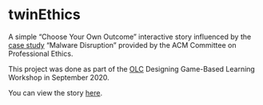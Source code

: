 # twinEthics

A simple &ldquo;Choose Your Own Outcome&rdquo; interactive story influenced by the [case study](https://ethics.acm.org/code-of-ethics/using-the-code/case-malware-disruption/) &ldquo;Malware Disruption&rdquo; provided by the ACM Committee on Professional Ethics.

This project was done as part of the [OLC](https://onlinelearningconsortium.org) Designing Game-Based Learning Workshop in September 2020.

You can view the story [here](https://anaptyxis.github.io/twinEthics/MalwareDisruption.html).
